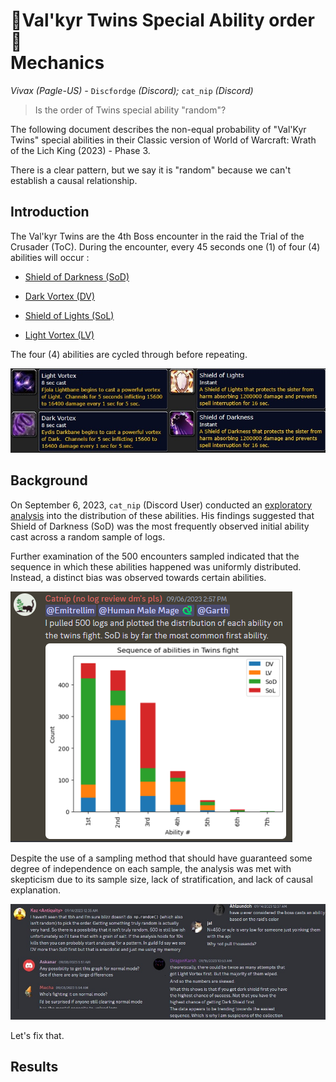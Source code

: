 # 🤍Val'kyr Twins Special Ability order🖤<br/>Mechanics<br/>

_Vivax (Pagle-US) -_ `Discfordge` _(Discord);_ `cat_nip` _(Discord)_

> Is the order of Twins special ability "random"?

The following document describes the non-equal probability of "Val'Kyr Twins" special abilities in their Classic version of World of Warcraft: Wrath of the Lich King (2023) - Phase 3.

There is a clear pattern, but we say it is "random" because we can't establish a causal relationship. 
 
## Introduction

The Val'kyr Twins are the 4th Boss encounter in the raid the Trial of the Crusader (ToC). During the encounter, every 45 seconds one (1) of four (4) abilities will occur : 

- [Shield of Darkness (SoD)](https://www.wowhead.com/wotlk/spell=65874/shield-of-darkness)

- [Dark Vortex (DV)](https://www.wowhead.com/wotlk/spell=66058/dark-vortex#comments)

- [Shield of Lights (SoL)](https://www.wowhead.com/wotlk/spell=65858/shield-of-lights)

- [Light Vortex (LV)](https://www.wowhead.com/wotlk/spell=66046/light-vortex#comments)

The four (4) abilities are cycled through before repeating.

<img src="_img/Abilities.jpg" /> <br />

## Background

On September 6, 2023, `cat_nip` (Discord User) conducted an [exploratory analysis](https://discord.com/channels/253212375790911489/954035835249000509/1148965319256309790) into the distribution of these abilities. His findings suggested that Shield of Darkness (SoD) was the most frequently observed initial ability cast across a random sample of logs.

Further examination of the 500 encounters sampled indicated that the sequence in which these abilities happened was uniformly distributed. Instead, a distinct bias was observed towards certain abilities.

<img src="_img/Catnip.png" /> <br />

Despite the use of a sampling method that should have guaranteed some degree of independence on each sample, the analysis was met with skepticism due to its sample size, lack of stratification, and lack of causal explanation. 

<img src="_img/Feedback.jpg" /> <br />

Let's fix that.

## Results


















